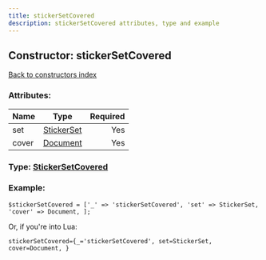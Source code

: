 ```yaml
---
title: stickerSetCovered
description: stickerSetCovered attributes, type and example
---
```

## Constructor: stickerSetCovered  
[Back to constructors index](index.md)



### Attributes:

| Name     |    Type       | Required |
|----------|:-------------:|---------:|
|set|[StickerSet](../types/StickerSet.md) | Yes|
|cover|[Document](../types/Document.md) | Yes|



### Type: [StickerSetCovered](../types/StickerSetCovered.md)


### Example:

```
$stickerSetCovered = ['_' => 'stickerSetCovered', 'set' => StickerSet, 'cover' => Document, ];
```  

Or, if you're into Lua:  


```
stickerSetCovered={_='stickerSetCovered', set=StickerSet, cover=Document, }

```


